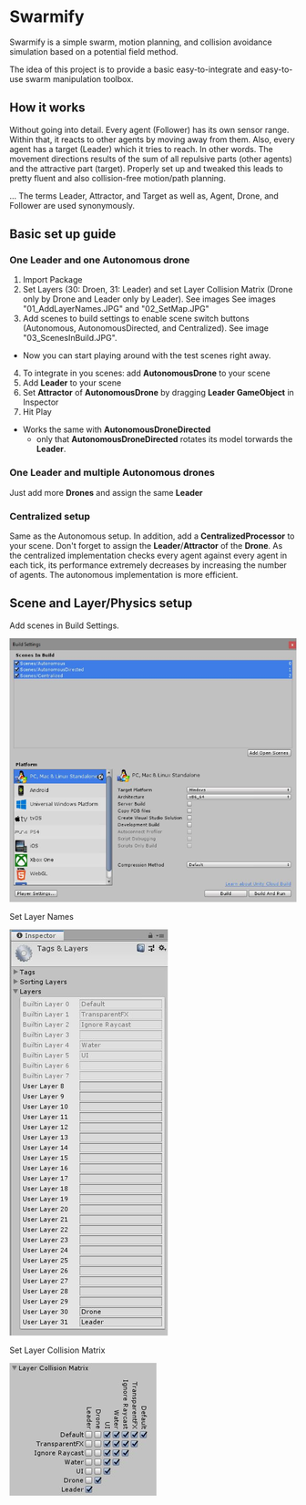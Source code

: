 # Swarmify
Swarmify is a simple swarm, motion planning, and collision avoidance simulation based on a potential field method.

The idea of this project is to provide a basic easy-to-integrate and easy-to-use swarm manipulation toolbox.

## How it works
Without going into detail. Every agent (Follower) has its own sensor range. Within that, it reacts to other agents by moving away from them. Also, every agent has a target (Leader) which it tries to reach.
In other words. The movement directions results of the sum of all repulsive parts (other agents) and the attractive part (target).
Properly set up and tweaked this leads to pretty fluent and also collision-free motion/path planning.

... The terms Leader, Attractor, and Target as well as, Agent, Drone, and Follower are used synonymously.

## Basic set up guide
### One Leader and one Autonomous drone
1. Import Package
2. Set Layers (30: Droen, 31: Leader) and set Layer Collision Matrix (Drone only by Drone and Leader only by Leader). See images See images "01_AddLayerNames.JPG" and "02_SetMap.JPG"
3. Add scenes to build settings to enable scene switch buttons (Autonomous, AutonomousDirected, and Centralized). See image "03_ScenesInBuild.JPG".

* Now you can start playing around with the test scenes right away.

4. To integrate in you scenes: add **AutonomousDrone** to your scene
5. Add **Leader** to your scene
6. Set **Attractor** of **AutonomousDrone** by dragging **Leader GameObject** in Inspector
7. Hit Play
* Works the same with **AutonomousDroneDirected**
    * only that **AutonomousDroneDirected** rotates its model torwards the **Leader**.

### One Leader and multiple Autonomous drones
Just add more **Drones** and assign the same **Leader**

### Centralized setup
Same as the Autonomous setup. In addition, add a **CentralizedProcessor** to your scene.
Don't forget to assign the **Leader**/**Attractor** of the **Drone**. As the centralized implementation checks every agent against every agent in each tick, its performance extremely decreases by increasing the number of agents. The autonomous implementation is more efficient.

## Scene and Layer/Physics setup
Add scenes in Build Settings.

![Set Scenes](03_ScenesInBuild.JPG)


Set Layer Names

![Set Layer Names](01_AddLayerNames.JPG)


Set Layer Collision Matrix

![Set Map](02_SetMap.JPG)
